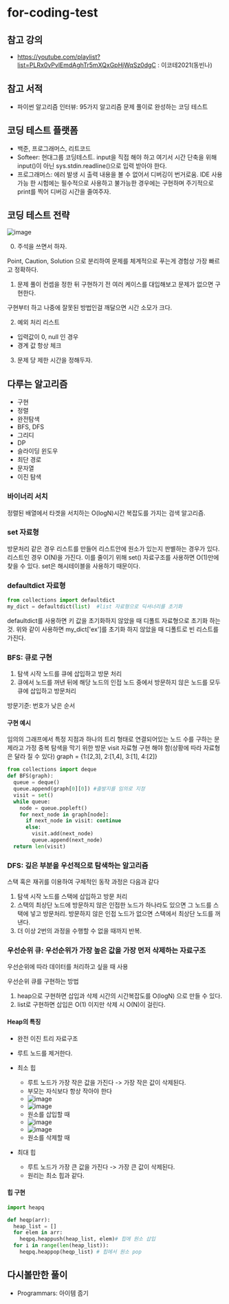 # for-coding-test

## 참고 강의
- https://youtube.com/playlist?list=PLRx0vPvlEmdAghTr5mXQxGpHjWqSz0dgC : 이코테2021(동빈나)

## 참고 서적
- 파이썬 알고리즘 인터뷰: 95가지 알고리즘 문제 풀이로 완성하는 코딩 테스트

## 코딩 테스트 플랫폼
- 백준, 프로그래머스, 리트코드
- Softeer: 현대그룹 코딩테스트. input을 직접 해야 하고 여기서 시간 단축을 위해 input()이 아닌 sys.stdin.readline()으로 입력 받아야 한다.
- 프로그래머스: 에러 발생 시 출력 내용을 볼 수 없어서 디버깅이 번거로움. IDE 사용 가능 한 시험에는 필수적으로 사용하고 불가능한 경우에는 구현하며 주기적으로 print를 찍어 디버깅 시간을 줄여주자.

## 코딩 테스트 전략

![image](https://user-images.githubusercontent.com/28949162/216966360-01f4c02b-9c5e-4c60-84e9-9e37a631a0d4.png)

0. 주석을 쓰면서 하자.

Point, Caution, Solution 으로 분리하여 문제를 체계적으로 푸는게 경험상 가장 빠르고 정확하다.

1. 문제 풀이 컨셉을 정한 뒤 구현하기 전 여러 케이스를 대입해보고 문제가 없으면 구현한다.

구현부터 하고 나중에 잘못된 방법인걸 깨달으면 시간 소모가 크다.

2. 예외 처리 리스트

- 입력값이 0, null 인 경우
- 경계 값 항상 체크

3. 문제 당 제한 시간을 정해두자. 

## 다루는 알고리즘
- 구현
- 정렬
- 완전탐색
- BFS, DFS
- 그리디
- DP
- 슬라이딩 윈도우
- 최단 경로
- 문자열
- 이진 탐색

### 바이너리 서치

정렬된 배열에서 타겟을 서치하는 O(logN)시간 복잡도를 가지는 검색 알고리즘.

### set 자료형

방문처리 같은 경우 리스트를 만들어 리스트안에 원소가 있는지 판별하는 경우가 있다.
리스트인 경우 O(N)을 가진다.
이를 줄이기 위해 set() 자료구조를 사용하면 O(1)만에 찾을 수 있다. set은 해시테이블을 사용하기 때문이다.

### defaultdict 자료형
```python
from collections import defaultdict
my_dict = defaultdict(list)  #list 자료형으로 딕셔너리를 초기화
```
defaultdict를 사용하면 키 값을 초기화하지 않았을 때 디폴트 자료형으로 초기화 하는 것.
위와 같이 사용하면 my_dict['ex']를 초기화 하지 않았을 때 디폴트로 빈 리스트를 가진다.

### BFS: 큐로 구현

1. 탐색 시작 노드를 큐에 삽입하고 방문 처리
2. 큐에서 노드를 꺼낸 뒤에 해당 노드의 인접 노드 중에서 방문하지 않은 노드를 모두 큐에 삽입하고 방문처리

방문기준: 번호가 낮은 순서

#### 구현 예시
임의의 그래프에서 특정 지점과 하나의 트리 형태로 연결되어있는 노드 수를 구하는 문제라고 가정
중복 탐색을 막기 위한 방문 visit 자료형 구현 해야 함(상황에 따라 자료형은 달라 질 수 있다)
graph = {1:[2,3], 2:[1,4], 3:[1], 4:[2]}

```python
from collections import deque
def BFS(graph):
  queue = deque()
  queue.append(graph[0][0]) #출발지를 임의로 지정
  visit = set()
  while queue:
    node = queue.popleft()
    for next_node in graph[node]:
      if next_node in visit: continue
      else:
        visit.add(next_node)
        queue.append(next_node)
  return len(visit)
```

### DFS: 깊은 부분을 우선적으로 탐색하는 알고리즘

스택 혹은 재귀를 이용하여 구체적인 동작 과정은 다음과 같다

1. 탐색 시작 노드를 스택에 삽입하고 방문 처리
2. 스택의 최상단 노드에 방문하지 않은 인접한 노드가 하나라도 있으면 그 노드를 스택에 넣고 방문처리. 방문하지 않은 인접 노드가 없으면 스택에서 최상단 노드를 꺼낸다.
3. 더 이상 2번의 과정을 수행할 수 없을 때까지 반복.

### 우선순위 큐: 우선순위가 가장 높은 값을 가장 먼저 삭제하는 자료구조

우선순위에 따라 데이터를 처리하고 싶을 때 사용

우선순위 큐를 구현하는 방법

1. heap으로 구현하면 삽입과 삭제 시간의 시간복잡도를 O(logN) 으로 만들 수 있다.
2. list로 구현하면 삽입은 O(1) 이지만 삭제 시 O(N)이 걸린다.

#### Heap의 특징

- 완전 이진 트리 자료구조
- 루트 노드를 제거한다.
- 최소 힙
  - 루트 노드가 가장 작은 값을 가진다 -> 가장 작은 값이 삭제된다.
  - 부모는 자식보다 항상 작아야 한다
  - ![image](https://user-images.githubusercontent.com/28949162/216970261-3031e9bd-7e03-4406-8309-ff133be73800.png)
  - ![image](https://user-images.githubusercontent.com/28949162/216969454-1be99557-9f00-4d59-b26f-ab7d718029e6.png) 
  - 원소를 삽입할 때
  - ![image](https://user-images.githubusercontent.com/28949162/216969688-ae1cc199-d780-4711-8858-bd70d950e954.png)
  - ![image](https://user-images.githubusercontent.com/28949162/216969790-6bd97e31-4a9d-4b55-81d5-a34eb78566b3.png)
  - 원소를 삭제할 때

- 최대 힙
  - 루트 노드가 가장 큰 값을 가진다 -> 가장 큰 값이 삭제된다.
  - 원리는 최소 힙과 같다.

#### 힙 구현
```python
import heapq

def heqp(arr):
  heap_list = []
  for elem in arr:
    heqpq.heappush(heap_list, elem)# 힙에 원소 삽입
  for i in range(len(heap_list)):
    heqpq.heappop(heqp_list) # 힙에서 원소 pop
```

## 다시볼만한 풀이

- Programmars: 아이템 줍기
